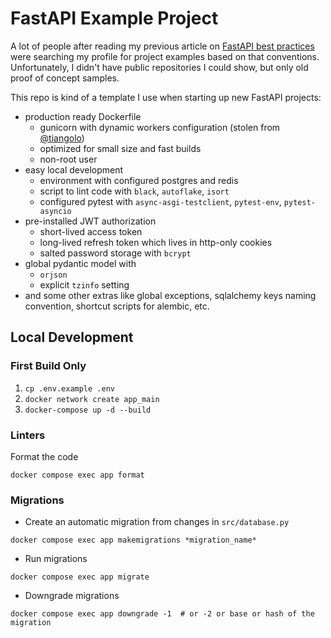 # FastAPI Example Project
A lot of people after reading my previous article on [FastAPI best practices](https://github.com/zhanymkanov/fastapi-best-practices)
were searching my profile for project examples based on that conventions. 
Unfortunately, I didn't have public repositories I could show, but only old proof of concept samples. 

This repo is kind of a template I use when starting up new FastAPI projects:
- production ready Dockerfile
  - gunicorn with dynamic workers configuration (stolen from [@tiangolo](https://github.com/tiangolo))
  - optimized for small size and fast builds
  - non-root user
- easy local development
  - environment with configured postgres and redis
  - script to lint code with `black`, `autoflake`, `isort`
  - configured pytest with `async-asgi-testclient`, `pytest-env`, `pytest-asyncio`
- pre-installed JWT authorization
  - short-lived access token
  - long-lived refresh token which lives in http-only cookies
  - salted password storage with `bcrypt`
- global pydantic model with 
  - `orjson`
  - explicit `tzinfo` setting
- and some other extras like global exceptions, sqlalchemy keys naming convention, shortcut scripts for alembic, etc.

## Local Development

### First Build Only
1. `cp .env.example .env`
2. `docker network create app_main`
3. `docker-compose up -d --build`

### Linters
Format the code
```shell
docker compose exec app format
```

### Migrations
- Create an automatic migration from changes in `src/database.py`
```shell
docker compose exec app makemigrations *migration_name*
```
- Run migrations
```shell
docker compose exec app migrate
```
- Downgrade migrations
```shell
docker compose exec app downgrade -1  # or -2 or base or hash of the migration
```

